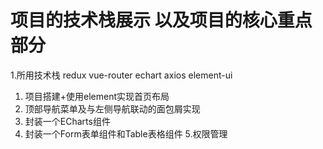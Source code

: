 # 项目的技术栈展示 以及项目的核心重点部分

1.所用技术栈
 redux
 vue-router
 echart
 axios
 element-ui


1. 项目搭建+使用element实现首页布局
2. 顶部导航菜单及与左侧导航联动的面包屑实现
3. 封装一个ECharts组件 
4. 封装一个Form表单组件和Table表格组件 
5.权限管理



